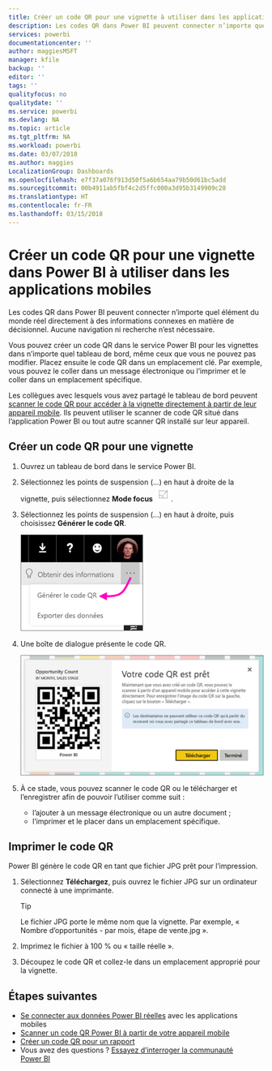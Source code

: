 ```yaml
---
title: Créer un code QR pour une vignette à utiliser dans les applications mobiles Power BI
description: Les codes QR dans Power BI peuvent connecter n’importe quel élément du monde réel directement à des informations connexes en matière de décisionnel dans l’application mobile Power BI. Aucune navigation ni recherche n’est nécessaire.
services: powerbi
documentationcenter: ''
author: maggiesMSFT
manager: kfile
backup: ''
editor: ''
tags: ''
qualityfocus: no
qualitydate: ''
ms.service: powerbi
ms.devlang: NA
ms.topic: article
ms.tgt_pltfrm: NA
ms.workload: powerbi
ms.date: 03/07/2018
ms.author: maggies
LocalizationGroup: Dashboards
ms.openlocfilehash: e7f37a076f913d50f5a6b654aa79b50d61bc5add
ms.sourcegitcommit: 00b4911ab5fbf4c2d5ffc000a3d95b3149909c28
ms.translationtype: HT
ms.contentlocale: fr-FR
ms.lasthandoff: 03/15/2018
---
```

# <a name="create-a-qr-code-for-a-tile-in-power-bi-to-use-in-the-mobile-apps"></a>Créer un code QR pour une vignette dans Power BI à utiliser dans les applications mobiles
Les codes QR dans Power BI peuvent connecter n’importe quel élément du monde réel directement à des informations connexes en matière de décisionnel. Aucune navigation ni recherche n’est nécessaire.

Vous pouvez créer un code QR dans le service Power BI pour les vignettes dans n’importe quel tableau de bord, même ceux que vous ne pouvez pas modifier. Placez ensuite le code QR dans un emplacement clé. Par exemple, vous pouvez le coller dans un message électronique ou l’imprimer et le coller dans un emplacement spécifique. 

Les collègues avec lesquels vous avez partagé le tableau de bord peuvent [scanner le code QR pour accéder à la vignette directement à partir de leur appareil mobile](mobile-apps-qr-code.md). Ils peuvent utiliser le scanner de code QR situé dans l’application Power BI ou tout autre scanner QR installé sur leur appareil.


## <a name="create-a-qr-code-for-a-tile"></a>Créer un code QR pour une vignette
1. Ouvrez un tableau de bord dans le service Power BI.
2. Sélectionnez les points de suspension (...) en haut à droite de la vignette, puis sélectionnez **Mode focus** ![](media/service-create-qr-code-for-tile/fullscreen-icon.jpg).
3. Sélectionnez les points de suspension (...) en haut à droite, puis choisissez **Générer le code QR**. 
   
    ![](media/service-create-qr-code-for-tile/power-bi-create-qr-code-tile.png)
4. Une boîte de dialogue présente le code QR. 
   
    ![](media/service-create-qr-code-for-tile/pbi_qrcode_opportunity_count.png)
5. À ce stade, vous pouvez scanner le code QR ou le télécharger et l’enregistrer afin de pouvoir l’utiliser comme suit : 
   
   * l’ajouter à un message électronique ou un autre document ; 
   * l’imprimer et le placer dans un emplacement spécifique. 

## <a name="print-the-qr-code"></a>Imprimer le code QR
Power BI génère le code QR en tant que fichier JPG prêt pour l’impression. 

1. Sélectionnez **Téléchargez**, puis ouvrez le fichier JPG sur un ordinateur connecté à une imprimante.  
   
   > [!TIP]
   > Le fichier JPG porte le même nom que la vignette. Par exemple, « Nombre d’opportunités - par mois, étape de vente.jpg ».
   > 
   > 
2. Imprimez le fichier à 100 % ou « taille réelle ».  
3. Découpez le code QR et collez-le dans un emplacement approprié pour la vignette. 

## <a name="next-steps"></a>Étapes suivantes
* [Se connecter aux données Power BI réelles](mobile-apps-data-in-real-world-context.md) avec les applications mobiles
* [Scanner un code QR Power BI à partir de votre appareil mobile](mobile-apps-qr-code.md)
* [Créer un code QR pour un rapport](service-create-qr-code-for-report.md)
* Vous avez des questions ? [Essayez d’interroger la communauté Power BI](http://community.powerbi.com/)

